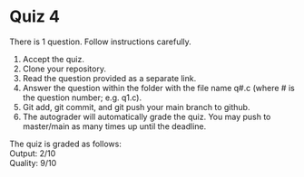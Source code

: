 # Quiz 4

There is 1 question. Follow instructions carefully.

1. Accept the quiz.
2. Clone your repository.
3. Read the question provided as a separate link.
4. Answer the question within the folder with the file name q#.c (where # is the question number; e.g. q1.c).
5. Git add, git commit, and git push your main branch to github.
6. The autograder will automatically grade the quiz. You may push to master/main as many times up until the deadline.

The quiz is graded as follows:  
Output: 2/10  
Quality: 9/10  
